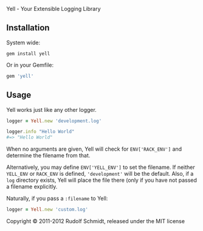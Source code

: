 Yell - Your Extensible Logging Library

## Installation

System wide:

```console
gem install yell
```

Or in your Gemfile:

```ruby
gem 'yell'
```

## Usage
Yell works just like any other logger.

```ruby
logger = Yell.new 'development.log'

logger.info "Hello World"
#=> "Hello World"
```

When no arguments are given, Yell will check for `ENV['RACK_ENV']` and 
determine the filename from that.

Alternatively, you may define `ENV['YELL_ENV']` to set the filename. If neither 
`YELL_ENV` or `RACK_ENV` is defined, `'development'` will be the default. Also, if a 
`log` directory exists, Yell will place the file there (only if you have not passed
a filename explicitly.

Naturally, if you pass a `:filename` to Yell:

```ruby
logger = Yell.new 'custom.log'
```

Copyright &copy; 2011-2012 Rudolf Schmidt, released under the MIT license

